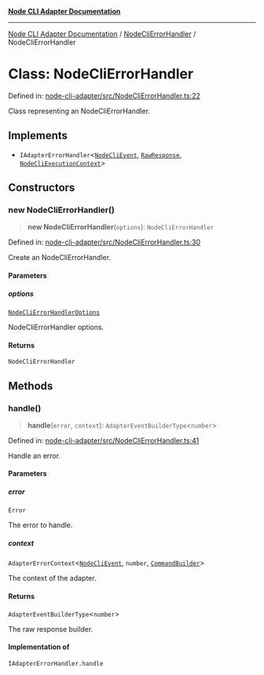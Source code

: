 [**Node CLI Adapter Documentation**](../../README.md)

***

[Node CLI Adapter Documentation](../../README.md) / [NodeCliErrorHandler](../README.md) / NodeCliErrorHandler

# Class: NodeCliErrorHandler

Defined in: [node-cli-adapter/src/NodeCliErrorHandler.ts:22](https://github.com/stonemjs/node-cli-adapter/blob/8ef828e16ecc094567e6273802f11f5e24d2745e/src/NodeCliErrorHandler.ts#L22)

Class representing an NodeCliErrorHandler.

## Implements

- `IAdapterErrorHandler`\<[`NodeCliEvent`](../../declarations/interfaces/NodeCliEvent.md), [`RawResponse`](../../declarations/type-aliases/RawResponse.md), [`NodeCliExecutionContext`](../../declarations/type-aliases/NodeCliExecutionContext.md)\>

## Constructors

### new NodeCliErrorHandler()

> **new NodeCliErrorHandler**(`options`): `NodeCliErrorHandler`

Defined in: [node-cli-adapter/src/NodeCliErrorHandler.ts:30](https://github.com/stonemjs/node-cli-adapter/blob/8ef828e16ecc094567e6273802f11f5e24d2745e/src/NodeCliErrorHandler.ts#L30)

Create an NodeCliErrorHandler.

#### Parameters

##### options

[`NodeCliErrorHandlerOptions`](../interfaces/NodeCliErrorHandlerOptions.md)

NodeCliErrorHandler options.

#### Returns

`NodeCliErrorHandler`

## Methods

### handle()

> **handle**(`error`, `context`): `AdapterEventBuilderType`\<`number`\>

Defined in: [node-cli-adapter/src/NodeCliErrorHandler.ts:41](https://github.com/stonemjs/node-cli-adapter/blob/8ef828e16ecc094567e6273802f11f5e24d2745e/src/NodeCliErrorHandler.ts#L41)

Handle an error.

#### Parameters

##### error

`Error`

The error to handle.

##### context

`AdapterErrorContext`\<[`NodeCliEvent`](../../declarations/interfaces/NodeCliEvent.md), `number`, [`CommandBuilder`](../../declarations/type-aliases/CommandBuilder.md)\>

The context of the adapter.

#### Returns

`AdapterEventBuilderType`\<`number`\>

The raw response builder.

#### Implementation of

`IAdapterErrorHandler.handle`
